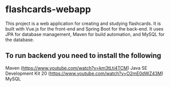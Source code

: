 # flashcards-webapp

This project is a web application for creating and studying flashcards. It is built with Vue.js for the front-end and Spring Boot for the back-end. It uses JPA for database management, Maven for build automation, and MySQL for the database.

## To run backend you need to install the following
Maven (https://www.youtube.com/watch?v=km3tLti4TCM)
Java SE Development Kit 20 (https://www.youtube.com/watch?v=O2mE0dWZ43M)
MySQL
